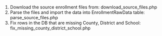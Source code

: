 1. Download the source enrollment files from: download_source_files.php
2. Parse the files and import the data into EnrollmentRawData table: parse_source_files.php
3. Fix rows in the DB that are missing County, District and School: fix_missing_county_district_school.php


